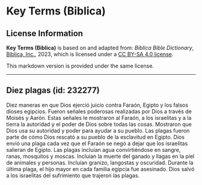 # Key Terms (Biblica)

## License Information

**Key Terms (Biblica)** is based on and adapted from: _Biblica Bible Dictionary_, [Biblica, Inc.](https://www.biblica.com/), 2023, which is licensed under a [CC BY-SA 4.0 license](https://creativecommons.org/licenses/by-sa/4.0/legalcode.en).

This markdown version is provided under the same license.



--------------------------------

## Diez plagas (id: 232277)

Diez maneras en que Dios ejerció juicio contra Faraón, Egipto y los falsos dioses egipcios. Fueron señales poderosas realizadas por Dios a través de Moisés y Aarón. Estas señales le mostraron al Faraón, a los israelitas y a la tierra la autoridad y el poder de Dios sobre todas las cosas. Mostraron que Dios usa su autoridad y poder para ayudar a su pueblo. Las plagas fueron parte de cómo Dios rescató a su pueblo de la esclavitud en Egipto. Dios envió una plaga cada vez que el Faraón se negó a dejar que los israelitas salieran de Egipto. Las plagas incluían agua convirtiéndose en sangre, ranas, mosquitos y moscas. Incluían la muerte del ganado y llagas en la piel de animales y personas. Incluían granizo, langostas y oscuridad. Durante la última plaga, el hijo mayor en cada familia egipcia fue asesinado. Dios salvó a los israelitas del sufrimiento que trajeron las plagas.



